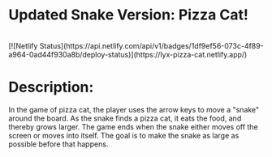 <h1>Updated Snake Version: Pizza Cat! </h1>
</br>
[![Netlify Status](https://api.netlify.com/api/v1/badges/1df9ef56-073c-4f89-a964-0ad44f930a8b/deploy-status)](https://lyx-pizza-cat.netlify.app/)

<h1>Description:</h1>

In the game of pizza cat, the player uses the arrow keys to move a "snake" around the board.
As the snake finds a pizza cat, it eats the food, and thereby grows larger. The game ends when the snake either moves off the screen or moves into itself. The goal is to make the snake as large as possible before that happens.
